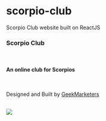 # scorpio-club
Scorpio Club website built on ReactJS

<h3>Scorpio Club</h3>
<br />
<h4>An online club for Scorpios</h4>
<br />
<p>Designed and Built by <a href="http/www.geekmarketers.xyz">GeekMarketers</a></p>
<br />
<img src="./src/screenshot/home.png" />